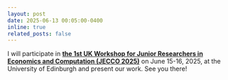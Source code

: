 ```yaml
---
layout: post
date: 2025-06-13 00:05:00-0400
inline: true
related_posts: false
---
```



I will participate in **[the 1st UK Workshop for Junior Researchers in Economics and Computation (JECCO 2025)](https://jecco2025.gitlab.io/#programme)** on June 15-16, 2025, at the University of Edinburgh and present our work. See you there!